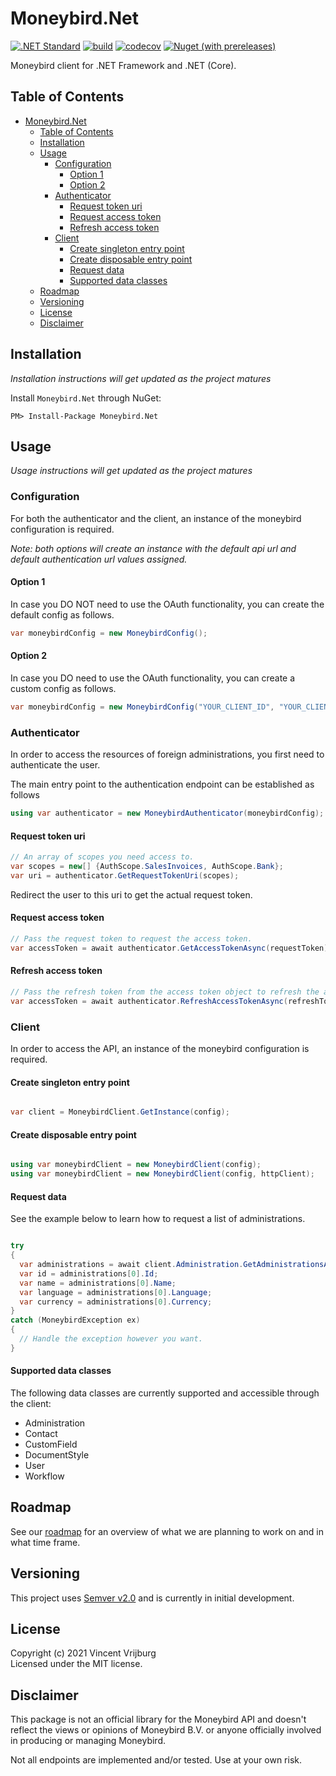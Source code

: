 # Moneybird.Net

[![.NET Standard](https://img.shields.io/badge/.NET%20Standard-2.0-purple)](https://docs.microsoft.com/en-us/dotnet/standard/net-standard)
[![build](https://github.com/VincentVrijburg/moneybird-dotnet/actions/workflows/build.yml/badge.svg)](https://github.com/VincentVrijburg/moneybird-dotnet/actions/workflows/build.yml)
[![codecov](https://codecov.io/gh/VincentVrijburg/moneybird-dotnet/branch/develop/graph/badge.svg?token=3ESKQK1JUZ)](https://codecov.io/gh/VincentVrijburg/moneybird-dotnet)
[![Nuget (with prereleases)](https://img.shields.io/nuget/vpre/Moneybird.Net)](https://www.nuget.org/packages/Moneybird.Net/)

Moneybird client for .NET Framework and .NET (Core).

## Table of Contents
<!-- TOC -->

- [Moneybird.Net](#moneybirdnet)
  - [Table of Contents](#table-of-contents)
  - [Installation](#installation)
  - [Usage](#usage)
    - [Configuration](#configuration)
      - [Option 1](#option-1)
      - [Option 2](#option-2)
    - [Authenticator](#authenticator)
      - [Request token uri](#request-token-uri)
      - [Request access token](#request-access-token)
      - [Refresh access token](#refresh-access-token)
    - [Client](#client)
      - [Create singleton entry point](#create-singleton-entry-point)
      - [Create disposable entry point](#create-disposable-entry-point)
      - [Request data](#request-data)
      - [Supported data classes](#supported-data-classes)
  - [Roadmap](#roadmap)
  - [Versioning](#versioning)
  - [License](#license)
  - [Disclaimer](#disclaimer)

<!-- /TOC -->

## Installation
*Installation instructions will get updated as the project matures*

Install `Moneybird.Net` through NuGet:
```
PM> Install-Package Moneybird.Net
```

## Usage
*Usage instructions will get updated as the project matures*

### Configuration
For both the authenticator and the client, an instance of the moneybird configuration is required.

*Note: both options will create an instance with the default api url and default authentication url values assigned.*

#### Option 1
In case you DO NOT need to use the OAuth functionality, you can create the default config as follows.

```csharp
var moneybirdConfig = new MoneybirdConfig();
```

#### Option 2
In case you DO need to use the OAuth functionality, you can create a custom config as follows.

```csharp
var moneybirdConfig = new MoneybirdConfig("YOUR_CLIENT_ID", "YOUR_CLIENT_SECRET", "YOUR_REDIRECT_URI");
```

### Authenticator
In order to access the resources of foreign administrations, you first need to authenticate the user.

The main entry point to the authentication endpoint can be established as follows
```csharp
using var authenticator = new MoneybirdAuthenticator(moneybirdConfig);
```

#### Request token uri
```csharp
// An array of scopes you need access to.
var scopes = new[] {AuthScope.SalesInvoices, AuthScope.Bank};
var uri = authenticator.GetRequestTokenUri(scopes);
```

Redirect the user to this uri to get the actual request token.

#### Request access token
```csharp
// Pass the request token to request the access token.
var accessToken = await authenticator.GetAccessTokenAsync(requestToken);
```

#### Refresh access token
```csharp
// Pass the refresh token from the access token object to refresh the access token.
var accessToken = await authenticator.RefreshAccessTokenAsync(refreshToken);
```

### Client

In order to access the API, an instance of the moneybird configuration is required.

#### Create singleton entry point
```csharp

var client = MoneybirdClient.GetInstance(config);

```

#### Create disposable entry point
```csharp

using var moneybirdClient = new MoneybirdClient(config);
using var moneybirdClient = new MoneybirdClient(config, httpClient);

```

#### Request data

See the example below to learn how to request a list of administrations.

```csharp

try
{
  var administrations = await client.Administration.GetAdministrationsAsync("{ACCESS_TOKEN}");
  var id = administrations[0].Id;
  var name = administrations[0].Name;
  var language = administrations[0].Language;
  var currency = administrations[0].Currency;
}
catch (MoneybirdException ex)
{
  // Handle the exception however you want.
}

```

#### Supported data classes

The following data classes are currently supported and accessible through the client:

- Administration
- Contact
- CustomField
- DocumentStyle
- User
- Workflow

## Roadmap
See our [roadmap](ROADMAP.md) for an overview of what we are planning to work on and in what time frame.

## Versioning
This project uses [Semver v2.0](https://semver.org/spec/v2.0.0.html) and is currently in initial development.

## License
Copyright (c) 2021 Vincent Vrijburg  
Licensed under the MIT license.

## Disclaimer

This package is not an official library for the Moneybird API and doesn't reflect the views or opinions of Moneybird B.V. or anyone officially involved in producing or managing Moneybird.

Not all endpoints are implemented and/or tested. Use at your own risk.
